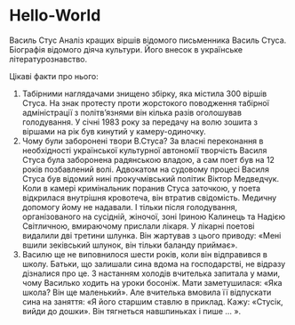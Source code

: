 # Hello-World
Василь Стус
Аналіз кращих віршів відомого письменника Василь Стуса. Біографія відомого діяча культури. Його внесок в українське літературознавство. 

Цікаві факти про нього:
1. Табірними наглядачами знищено збірку, яка містила 300 віршів Стуса. На знак протесту проти жорстокого поводження табірної адміністрації з політв’язнями він кілька разів оголошував голодування. У січні 1983 року за передачу на волю зошита з віршами на рік був кинутий у камеру-одиночку.
2. Чому були заборонені твори В.Стуса?  За власні переконання в необхідності української культурної автономії творчість Василя Стуса була заборонена радянською владою, а сам поет був на 12 років позбавлений волі. Адвокатом на судовому процесі Василя Стуса був відомий нині прокучмівський політик Віктор Медведчук. Коли в камері кримінальник поранив Стуса заточкою, у поета відкрилася внутрішня кровотеча, він втратив свідомість. Медичну допомогу йому не надавали. І тільки після голодування, організованого на сусідній, жіночої, зоні Іриною Калинець та Надією Світличною, вмираючому прислали лікаря. У лікарні поетові видалили дві третини шлунка. Він жартував з цього приводу: «Мені вшили зеківський шлунок, він тільки баланду приймає».
3. Василю ще не виповнилося шести років, коли він відправився в школу. Батьки, що залишали сина вдома на господарстві, не відразу дізналися про це. З настанням холодів вчителька запитала у мами, чому Василько ходить на уроки босоніж. Мати заметушилася: «Яка школа? Він ще маленький». Але вчителька вмовила її відпускати сина на заняття: «Я його старшим ставлю в приклад. Кажу: «Стусік, вийди до дошки». Він тягнеться навшпиньках і пише … ».
